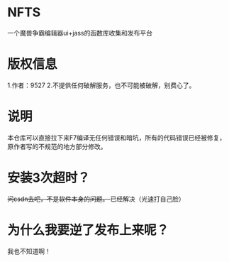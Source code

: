 # NFTS

一个魔兽争霸编辑器ui+jass的函数库收集和发布平台

# 版权信息

1.作者：9527
2.不提供任何破解服务，也不可能被破解，别费心了。

# 说明

本仓库可以直接拉下来F7编译无任何错误和暗坑，所有的代码错误已经被修复，原作者写的不规范的地方部分修改。

# 安装3次超时？

<del> 问csdn去吧，不是软件本身的问题。 </del>
已经解决（光速打自己脸）

# 为什么我要逆了发布上来呢？

 我也不知道啊！
